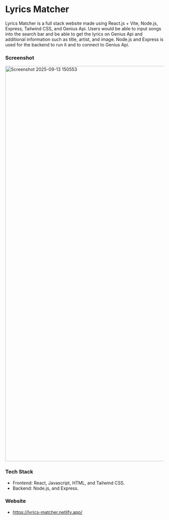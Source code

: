 # Lyrics Matcher

 Lyrics Matcher is a full stack website made using React.js + Vite, Node.js, Express, Tailwind CSS, and Genius Api. Users would be able to input songs into the search bar and be able to get the lyrics on Genius Api and additional information such as title, artist, and image. Node.js and Express is used for the backend to run it and to connect to Genius Api. 


 ### Screenshot
 
<img width="1152" height="1254" alt="Screenshot 2025-09-13 150553" src="https://github.com/user-attachments/assets/d7182d8a-8c70-4c55-8252-13f58a033966" />


### Tech Stack
* Frontend: React, Javascript, HTML, and Tailwind CSS.
* Backend: Node.js, and Express.


### Website
* https://lyrics-matcher.netlify.app/
